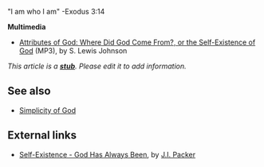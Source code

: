 "I am who I am" -Exodus 3:14

**Multimedia**

-   [Attributes of God: Where Did God Come From?, or the Self-Existence of God](http://www.believerschapeldallas.org/audio/slj-69_systematic-theology/088_SLJ_69_32K.mp3)
    (MP3), by S. Lewis Johnson

*This article is a **[stub](http://www.theopedia.com/Category:Theopedia_stubs "Category:Theopedia stubs")**. Please edit it to add information.*
## See also

-   [Simplicity of God](Simplicity_of_God "Simplicity of God")

## External links

-   [Self-Existence - God Has Always Been](http://www.monergism.com/thethreshold/articles/onsite/packer/selfexistence.html),
    by [J.I. Packer](J.I._Packer "J.I. Packer")



